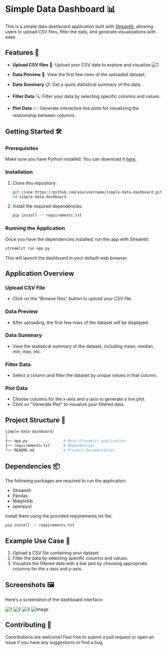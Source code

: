 # Simple Data Dashboard 📊

This is a simple data dashboard application built with [Streamlit](https://streamlit.io/), allowing users to upload CSV files, filter the data, and generate visualizations with ease.

## Features 🚀

- **Upload CSV files** 📂: Upload your CSV data to explore and visualize.![1](https://github.com/user-attachments/assets/5efdf434-9d86-4895-91e2-88deae13c7ef)

- **Data Preview** 👀: View the first few rows of the uploaded dataset.
- **Data Summary** 📋: Get a quick statistical summary of the data.
- **Filter Data** 🔍: Filter your data by selecting specific columns and values.
- **Plot Data** 📈: Generate interactive line plots for visualizing the relationship between columns.

## Getting Started 🛠️

### Prerequisites

Make sure you have Python installed. You can download it [here](https://www.python.org/downloads/).

### Installation

1. Clone this repository:

    ```bash
    git clone https://github.com/yourusername/simple-data-dashboard.git
    cd simple-data-dashboard
    ```

2. Install the required dependencies:

    ```bash
    pip install -r requirements.txt
    ```

### Running the Application

Once you have the dependencies installed, run the app with Streamlit:

```bash
streamlit run app.py
```

This will launch the dashboard in your default web browser.

## Application Overview 

### Upload CSV File

 - Click on the "Browse files" button to upload your CSV file.

### Data Preview

- After uploading, the first few rows of the dataset will be displayed.

### Data Summary

- View the statistical summary of the dataset, including mean, median, min, max, etc.

### Filter Data

- Select a column and filter the dataset by unique values in that column.

### Plot Data

- Choose columns for the x-axis and y-axis to generate a line plot.
- Click on "Generate Plot" to visualize your filtered data.

## Project Structure 📂

```bash
simple-data-dashboard/
│
├── app.py                # Main Streamlit application
├── requirements.txt      # Dependencies
└── README.md             # Project documentation
```

## Dependencies 📦

The following packages are required to run the application:

- Streamlit
- Pandas
- Matplotlib
- openpyxl

Install them using the provided requirements.txt file:

```bash
pip install -r requirements.txt
```

## Example Use Case 🎯

1. Upload a CSV file containing your dataset.
2. Filter the data by selecting specific columns and values.
3. Visualize the filtered data with a line plot by choosing appropriate columns for the x-axis and y-axis.

## Screenshots 🖼️

Here’s a screenshot of the dashboard interface:

![1](https://github.com/user-attachments/assets/25615d77-74e7-4da9-ba5d-911dfbacc81e)
![2](https://github.com/user-attachments/assets/5a34f510-ef44-49c1-bacd-6d41eb3a8b5c)
![3](https://github.com/user-attachments/assets/5a4cba9d-3969-44b6-9cd5-972e7d90ae31)
![image](https://github.com/user-attachments/assets/b01f4ebc-b778-457e-a002-4c90602b0d35)


## Contributing 👥

Contributions are welcome! Feel free to submit a pull request or open an issue if you have any suggestions or find a bug.

